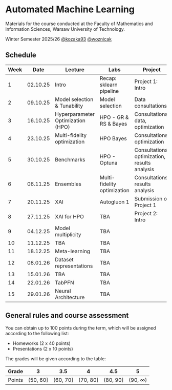 # Automated Machine Learning
Materials for the course conducted at the Faculty of Mathematics and Information Sciences, Warsaw University of Technology.

Winter Semester 2025/26 [@kozaka93](https://github.com/kozaka93) [@woznicak](https://github.com/woznicak)


## Schedule

| Week | Date     | Lecture                           | Labs                        | Project                         |
|------|----------|-----------------------------------|-----------------------------|---------------------------------|
|    1 | 02.10.25 | Intro                             | Recap: sklearn pipeline     | Project 1: Intro                |
|    2 | 09.10.25 | Model selection & Tunability     | Model selection             | Data consultations              |
|    3 | 16.10.25 | Hyperparameter Optimization (HPO) | HPO - GR & RS & Bayes       | Consultations: data, optimization |
|    4 | 23.10.25 | Multi-fidelity optimization                       | HPO Bayes                   | Consultations: optimization     |
|    5 | 30.10.25 | Benchmarks      | HPO - Optuna                | Consultations: optimization, results analysis |
|    6 | 06.11.25 | Ensembles                         | Multi-fidelity optimization | Consultations: results analysis |
|    7 | 20.11.25 | XAI                               | Autogluon 1                 | Submission of Project 1         |
|    8 | 27.11.25 | XAI for HPO                       | TBA                         | Project 2: Intro                |
|    9 | 04.12.25 | Model multiplicity                | TBA                         |                                 |
|   10 | 11.12.25 | TBA                               | TBA                         |                                 |
|   11 | 18.12.25 | Meta-learning                     | TBA                         |                                 |
|   12 | 08.01.26 | Dataset representations           | TBA                         |                                 |
|   13 | 15.01.26 | TBA                               | TBA                         |                                 |
|   14 | 22.01.26 | TabPFN                            | TBA                         |                                 |
|   15 | 29.01.26 | Neural Architecture               | TBA                         |                                 |

## General rules and course assessment

You can obtain up to 100 points during the term, which will be assigned according to the following list:
- Homeworks (2 x 40 points)
- Presentations (2 x 10 points)

The grades will be given according to the table:

| Grade |  3 | 3.5 | 4 | 4.5 | 5 |
|:---:|:---:|:---:|:---:|:---:|:---:|
| Points   | (50, 60] | (60, 70] | (70, 80] | (80, 90] | (90, ∞) |
